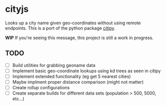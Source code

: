 # cityjs
Looks up a city name given geo-coordinates without using remote endpoints. This is a port of the python package [citipy](https://github.com/wingchen/citipy).

**WIP** If you're seeing this message, this project is still a work in progress.

## TODO
 - [ ] Build utilities for grabbing geoname data
 - [ ] Implement basic geo-coordinate lookups using kd trees as seen in citipy
 - [ ] Implement extended functionality (eg get 5 nearest cities)
 - [ ] Maybe implment proper distance comparison (might not matter)
 - [ ] Create rollup configurations
 - [ ] Create separate builds for different data sets (population > 500, 5000, etc...)